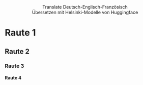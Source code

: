 <div align=center>Translate Deutsch-Englisch-Französisch</div>
<div align=center>Übersetzen mit Helsinki-Modelle von Huggingface</div>
 
# Raute 1
## Raute 2
### Raute 3
#### Raute 4